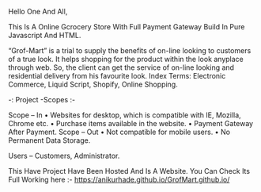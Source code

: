 Hello One And All, 

This Is A Online Gcrocery Store With Full Payment Gateway Build In Pure Javascript And HTML.

“Grof-Mart” is a trial to supply the benefits of on-line 
looking to customers of a true look. It helps shopping for the product within the look anyplace 
through web. So, the client can get the service of on-line looking and residential delivery from 
his favourite look. Index Terms: Electronic Commerce, Liquid Script, Shopify, Online Shopping.

-: Project -Scopes :- 

Scope – In 
        • Websites for desktop, which is compatible with IE, Mozilla, Chrome etc.
        • Purchase items available in the website.
        • Payment Gateway After Payment.
 Scope – Out 
      • Not compatible for mobile users.
      • No Permanent Data Storage.
      
 Users – Customers, Administrator.
 
 This Have Project Have Been Hosted And Is A Website. 
 You Can Check Its Full Working here :- https://anikurhade.github.io/GrofMart.github.io/

 
